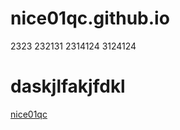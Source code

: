# nice01qc.github.io
2323
232131
2314124
3124124
<h1>daskjlfakjfdkl</h1>
<a href='https://github.com/nice01qc/nice01qc.github.io/edit/master/README.md' > nice01qc </a><br/>

